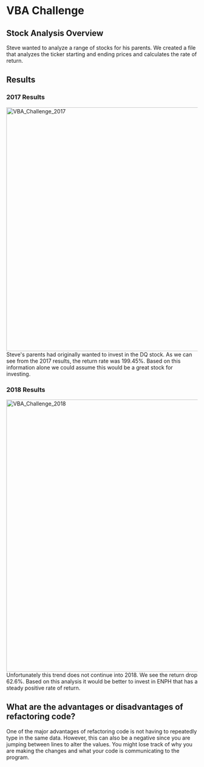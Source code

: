 # VBA Challenge
## Stock Analysis Overview
Steve wanted to analyze a range of stocks for his parents. We created a file that analyzes the ticker starting and ending prices and calculates the rate of return. 
## Results 
### 2017 Results
<img width="640" alt="VBA_Challenge_2017" src="https://user-images.githubusercontent.com/108694898/178890162-ed9d8715-edce-48ec-ae43-07d8ce903209.PNG">
Steve's parents had originally wanted to invest in the DQ stock. As we can see from the 2017 results, the return rate was 199.45%. Based on this information alone we could assume this would be a great stock for investing.  

### 2018 Results 
<img width="714" alt="VBA_Challenge_2018" src="https://user-images.githubusercontent.com/108694898/178889761-ebdcac89-4628-4ad9-ab42-fc14d11f9501.PNG">
Unfortunately this trend does not continue into 2018. We see the return drop 62.6%. Based on this analysis it would be better to invest in ENPH that has a steady positive rate of return. 

## What are the advantages or disadvantages of refactoring code?
One of the major advantages of refactoring code is not having to repeatedly type in the same data. However, this can also be a negative since you are jumping between lines to alter the values. You might lose track of why you are making the changes and what your code is communicating to the program. 
